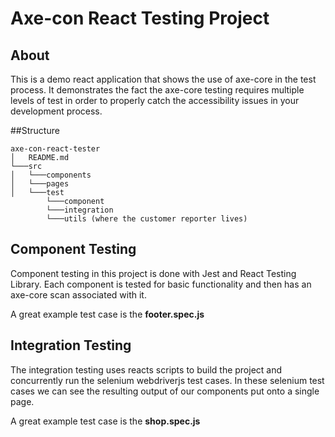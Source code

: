 # Axe-con React Testing Project

## About

This is a demo react application that shows the use of axe-core in the test process. It demonstrates the fact the axe-core testing requires multiple levels of test in order to properly catch the accessibility issues in your development process. 

##Structure


```
axe-con-react-tester
│   README.md
└───src 
│   └───components
│   └───pages
│   └───test
        └───component
        └───integration
        └───utils (where the customer reporter lives)
``` 

## Component Testing

Component testing in this project is done with Jest and React Testing Library. Each component is tested for basic functionality and then has an axe-core scan associated with it. 

A great example test case is the <b>footer.spec.js</b>


## Integration Testing

The integration testing uses reacts scripts to build the project and concurrently run the selenium webdriverjs test cases. In these selenium test cases we can see the resulting output of our components put onto a single page. 

A great example test case is the <b>shop.spec.js</b>

